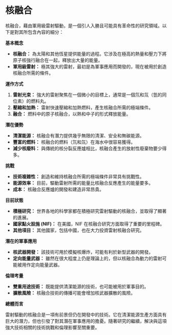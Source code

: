 # 核融合

核融合，藉由軍用級雷射驅動，是一個引人入勝且可能具有革命性的研究領域。以下是對其所包含內容的細分：

**基本概念**

*   **核融合：** 為太陽和其他恆星提供能量的過程。它涉及在極高的熱量和壓力下將原子核強行融合在一起，釋放出大量的能量。
*   **軍用級雷射：** 極其強大的雷射，最初是為軍事應用而開發的，現在被用於創造核融合所需的條件。

**運作方式**

1.  **雷射光束：** 強大的雷射聚焦在一個微小的目標上，通常是一個氘和氚（氫的同位素）的燃料丸。
2.  **壓縮和加熱：** 雷射快速壓縮和加熱燃料，產生核融合所需的極端條件。
3.  **融合：** 燃料中的原子核融合，以熱和中子的形式釋放能量。

**潛在優勢**

*   **清潔能源：** 核融合有潛力提供幾乎無限的清潔、安全和無碳能源。
*   **豐富的燃料：** 核融合的燃料（氘和氚）在海水中很容易獲得。
*   **減少核廢料：** 與傳統的核分裂反應爐相比，核融合產生的放射性廢棄物要少得多。

**挑戰**

*   **技術複雜性：** 創造和維持核融合所需的極端條件非常具有挑戰性。
*   **能源效率：** 目前，驅動雷射所需的能量比核融合反應產生的能量要多。
*   **成本：** 核融合反應爐的開發和建造非常昂貴。

**目前狀態**

*   **積極研究：** 世界各地的科學家都在積極研究雷射驅動的核融合，並取得了顯著的進展。
*   **國家點火設施 (NIF)：** 在美國，NIF 在核融合研究方面取得了重要的里程碑。
*   **其他項目：** 其他國家，包括中國，也在大力投資雷射核融合研究。

**潛在的軍事應用**

*   **核武器開發：** 該技術可用於模擬核爆炸，可能有利於新型武器的開發。
*   **定向能量武器：** 雖然在很大程度上仍是理論上的，但以核融合為動力的雷射可能被用作定向能量武器。

**倫理考量**

*   **雙重用途技術：** 既能提供清潔能源的技術，也可能被用於軍事目的。
*   **擴散風險：** 核融合技術的傳播可能會增加核武器擴散的風險。

**總體而言**

雷射驅動的核融合是一項有前景但仍在開發中的技術。它在清潔能源生產方面具有巨大的潛力，但也引發了對其潛在軍事應用的擔憂。隨著研究的繼續，解決與這項強大技術相關的技術挑戰和倫理影響至關重要。
